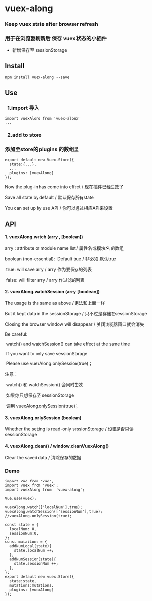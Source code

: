 # vuex-along

### Keep vuex state after browser refresh
### 用于在浏览器刷新后 保存 vuex 状态的小插件

* 新增保存至 sessionStorage



## Install

```
npm install vuex-along --save
```



## Use

###   1.import 导入

```
import vuexAlong from 'vuex-along'
...
```

###   2.add to store 
### 添加至store的 plugins 的数组里

```
export default new Vuex.Store({
  state:{...},
  ...
  plugins: [vuexAlong]
});
```



Now the plug-in has come into effect  / 现在插件已经生效了

Save all state by default / 默认保存所有state

You can set up by use API / 你可以通过相应API来设置





## API



#### 	1. vuexAlong.watch (arry , [boolean])

 arry :  attribute or module name list / 属性名或模块名 的数组

 boolean (non-essential):  Default true / 非必须 默认true

​	true:   will save arry  /  arry 作为要保存的列表

​	false:   will filter arry /  arry 作过滤的列表



#### 2. vuexAlong.watchSession (arry, [boolean])

The usage is the same as above / 用法和上面一样

But it kept data in the sessionStorage / 只不过是存储在sessionStorage 

Closing the browser window will disappear / 关闭浏览器窗口就会消失



Be careful: 

​	watch() and watchSession() can take effect at the same time

​	If you want to only save sessionStorage 

​	Please use vuexAlong.onlySession(true)；

注意：

​	watch() 和 watchSession() 会同时生效

​	如果你只想保存至 sessionStorage 

​	调用 vuexAlong.onlySession(true)；



#### 3. vuexAlong.onlySession (boolean)

Whether the setting is read-only sessionStorage  / 设置是否只读 sessionStorage  



#### 4. vuexAlong.clean()    /   window.cleanVuexAlong()

Clear the saved data / 清除保存的数据





### Demo

```
import Vue from 'vue';
import vuex from 'vuex';
import vuexAlong from  'vuex-along';

Vue.use(vuex);

vuexAlong.watch(['localNum'],true);
vuexAlong.watchSession(['sessionNum'],true);
//vuexAlong.onlySession(true);

const state = {
  localNum: 0,
  sessionNum:0,
};
const mutations = {
  addNumLocal(state){
    state.localNum ++;
  },
  addNumSession(state){
    state.sessionNum ++;
  },
};
export default new vuex.Store({
  state:state,
  mutations:mutations,
  plugins: [vuexAlong]
});


```

